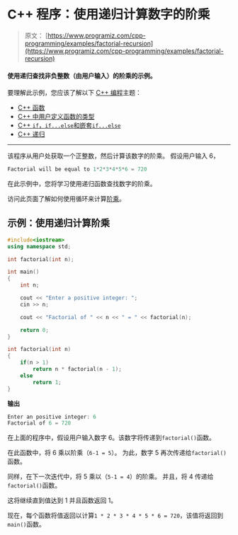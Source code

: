 # C++ 程序：使用递归计算数字的阶乘

> 原文： [https://www.programiz.com/cpp-programming/examples/factorial-recursion](https://www.programiz.com/cpp-programming/examples/factorial-recursion)

#### 使用递归查找非负整数（由用户输入）的阶乘的示例。

要理解此示例，您应该了解以下 [C++ 编程](/cpp-programming "C++ tutorial")主题：

*   [C++ 函数](/cpp-programming/function)
*   [C++ 中用户定义函数的类型](/cpp-programming/user-defined-function-types)
*   [C++ `if`，`if...else`和嵌套`if...else`](/cpp-programming/if-else)
*   [C++ 递归](/cpp-programming/recursion)

* * *

该程序从用户处获取一个正整数，然后计算该数字的阶乘。 假设用户输入 6，

```cpp
Factorial will be equal to 1*2*3*4*5*6 = 720

```

在此示例中，您将学习使用递归函数查找数字的阶乘。

访问此页面了解如何使用循环来计算[阶乘](/cpp-programming/examples/factorial "Source Code to find factorial")。

## 示例：使用递归计算阶乘

```cpp
#include<iostream>
using namespace std;

int factorial(int n);

int main()
{
    int n;

    cout << "Enter a positive integer: ";
    cin >> n;

    cout << "Factorial of " << n << " = " << factorial(n);

    return 0;
}

int factorial(int n)
{
    if(n > 1)
        return n * factorial(n - 1);
    else
        return 1;
} 
```

**输出**

```cpp
Enter an positive integer: 6
Factorial of 6 = 720
```

在上面的程序中，假设用户输入数字 6。该数字将传递到`factorial()`函数。

在此函数中，将 6 乘以阶乘（`6-1 = 5`）。 为此，数字 5 再次传递给`factorial()`函数。

同样，在下一次迭代中，将 5 乘以（`5-1 = 4`）的阶乘。 并且，将 4 传递给`factorial()`函数。

这将继续直到值达到 1 并且函数返回 1。

现在，每个函数将值返回以计算`1 * 2 * 3 * 4 * 5 * 6 = 720`，该值将返回到`main()`函数。